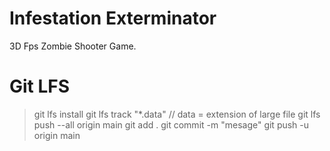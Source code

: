 # Infestation Exterminator
 3D Fps Zombie Shooter Game.

# Git LFS
> git lfs install
> git lfs track "*.data" // data = extension of large file
> git lfs push --all origin main
> git add .
> git commit -m "mesage"
> git push -u origin main